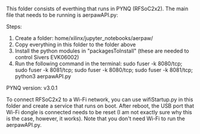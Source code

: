This folder consists of everthing that runs in PYNQ (RFSoC2x2). The main file that needs to be running is aerpawAPI.py:

Steps:
1) Create a folder: home/xilinx/jupyter_notebooks/aerpaw/
2) Copy everything in this folder to the folder above
3) Install the python modules in "packagesToInstall" (these are needed to control Sivers EVK06002)
4) Run the following command in the terminal: sudo fuser -k 8080/tcp; sudo fuser -k 8081/tcp; sudo fuser -k 8080/tcp; sudo fuser -k 8081/tcp; python3 aerpawAPI.py

PYNQ version: v3.0.1

To connect RFSoC2x2 to a Wi-Fi network, you can use wifiStartup.py in this folder and create a service that runs on boot. After reboot, the USB port that Wi-Fi dongle is connected needs to be reset (I am not exactly sure why this is the case, however, it works). Note that you don't need Wi-Fi to run the aerpawAPI.py.
